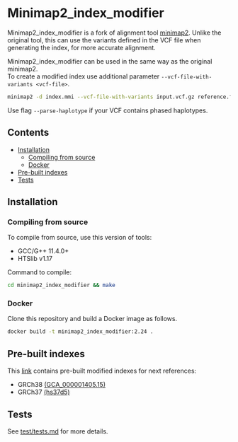 Minimap2_index_modifier
=======================
Minimap2_index_modifier is a fork of alignment tool [minimap2](https://github.com/lh3/minimap2).
Unlike the original tool, this can use the variants defined in the VCF file when generating the index, for more accurate alignment.


Minimap2_index_modifier can be used in the same way as the original minimap2.  
To create a modified index use additional parameter `--vcf-file-with-variants <vcf-file>`.
```bash
minimap2 -d index.mmi --vcf-file-with-variants input.vcf.gz reference.fasta
```

Use flag `--parse-haplotype` if your VCF contains phased haplotypes.

## Contents
* [Installation](#installation)
  * [Compiling from source](#compiling-from-source)
  * [Docker](#docker)
* [Pre-built indexes](#pre-built-indexes)
* [Tests](#tests)

## Installation
### Compiling from source
To compile from source, use this version of tools:

* GCC/G++ 11.4.0+
* HTSlib v1.17

Command to compile:
```bash
cd minimap2_index_modifier && make
```

### Docker
Clone this repository and build a Docker image as follows.
```bash
docker build -t minimap2_index_modifier:2.24 .
```

## Pre-built indexes
This [link](https://nextcloud.ispras.ru/index.php/s/wcb9PpZyr8Gb5CC) contains pre-built modified indexes for next references:
* GRCh38 [(GCA_000001405.15)](https://ftp-trace.ncbi.nlm.nih.gov/giab/ftp/release/references/GRCh38/)
* GRCh37 [(hs37d5)](https://ftp-trace.ncbi.nlm.nih.gov/giab/ftp/release/references/GRCh37/)

## Tests
See [test/tests.md](test/tests.md) for more details.

